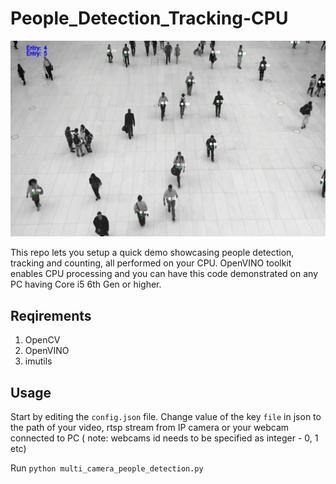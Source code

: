 # People_Detection_Tracking-CPU
![Test Image 4](https://github.com/vyzboy92/people_detection_tracking-CPU/blob/master/Video/demo.png)

This repo lets you setup a quick demo showcasing people detection, tracking and counting, all performed on your CPU.
OpenVINO toolkit enables CPU processing and you can have this code demonstrated on any PC having Core i5 6th Gen or higher.
 
 ## Reqirements
 1. OpenCV
 2. OpenVINO
 3. imutils
 
 ## Usage
 Start by editing the ```config.json``` file. Change value of the key ```file``` in json to the path of your video, rtsp stream from IP camera or your webcam connected to PC ( note: webcams id needs to be specified as integer - 0, 1 etc)
 
 Run ```python multi_camera_people_detection.py```
